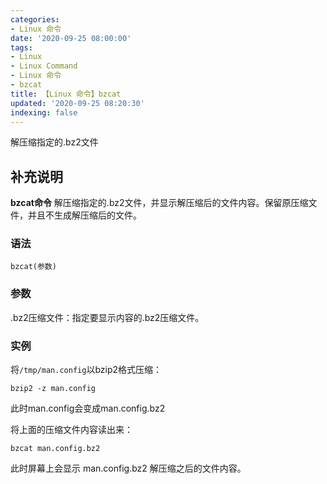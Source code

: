 ```yaml
---
categories:
- Linux 命令
date: '2020-09-25 08:00:00'
tags:
- Linux
- Linux Command
- Linux 命令
- bzcat
title: 【Linux 命令】bzcat
updated: '2020-09-25 08:20:30'
indexing: false
---
```


解压缩指定的.bz2文件

## 补充说明

**bzcat命令** 解压缩指定的.bz2文件，并显示解压缩后的文件内容。保留原压缩文件，并且不生成解压缩后的文件。

###  语法

```shell
bzcat(参数)
```

###  参数

.bz2压缩文件：指定要显示内容的.bz2压缩文件。

###  实例

将`/tmp/man.config`以bzip2格式压缩：

```shell
bzip2 -z man.config
```

此时man.config会变成man.config.bz2

将上面的压缩文件内容读出来：

```shell
bzcat man.config.bz2
```

此时屏幕上会显示 man.config.bz2 解压缩之后的文件内容。


<!-- Linux命令行搜索引擎：https://jaywcjlove.github.io/linux-command/ -->